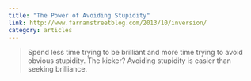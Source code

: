 ```yaml
---
title: "The Power of Avoiding Stupidity"
link: http://www.farnamstreetblog.com/2013/10/inversion/
category: articles
---
```


> Spend less time trying to be brilliant and more time trying to avoid
> obvious stupidity. The kicker? Avoiding stupidity is easier than seeking
> brilliance.

